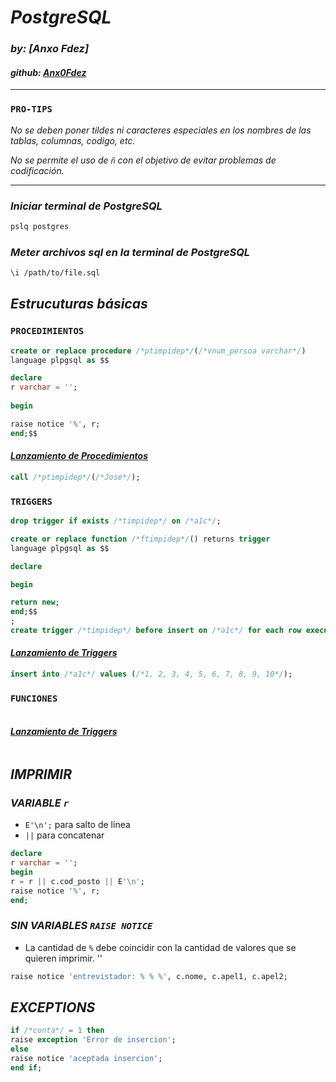 # ***PostgreSQL***
### *by: [Anxo Fdez]*
#### *github: [Anx0Fdez](https://github.com/Anx0Fdez)*

---
### `PRO-TIPS`
*No se deben poner tildes ni caracteres especiales en los nombres de las tablas, columnas, codigo, etc.*

*No se permite el uso de `ñ` con el objetivo de evitar problemas de codificación.*

---

### *Iniciar terminal de PostgreSQL*
```bash
pslq postgres
```

### *Meter archivos sql en la terminal de PostgreSQL*
```bash
\i /path/to/file.sql
```

## *Estrucuturas básicas*
### `PROCEDIMIENTOS`
```sql
create or replace procedure /*ptimpidep*/(/*vnum_persoa varchar*/)
language plpgsql as $$

declare
r varchar = '';
       
begin

raise notice '%', r;
end;$$
```
#### <u>*Lanzamiento de Procedimientos*</u>
```sql
call /*ptimpidep*/(/*Jose*/);
```

### `TRIGGERS`
```sql
drop trigger if exists /*timpidep*/ on /*a1c*/;

create or replace function /*ftimpidep*/() returns trigger 
language plpgsql as $$

declare

begin

return new;
end;$$
;
create trigger /*timpidep*/ before insert on /*a1c*/ for each row execute procedure /*ftimpidep*/()
```
#### <u>*Lanzamiento de Triggers*</u>
```sql
insert into /*a1c*/ values (/*1, 2, 3, 4, 5, 6, 7, 8, 9, 10*/);
```

### `FUNCIONES`
```sql

```
#### <u>*Lanzamiento de Triggers*</u>
```sql
```

## *IMPRIMIR* 
### *VARIABLE `r`*  
- `E'\n';` para salto de línea
- `||` para concatenar
```sql
declare
r varchar = '';
begin
r = r || c.cod_posto || E'\n';
raise notice '%', r;
end;
```
### *SIN VARIABLES `RAISE NOTICE`*
- La cantidad de `%` debe coincidir con la cantidad de valores que se quieren imprimir. ''
```sql
raise notice 'entrevistador: % % %', c.nome, c.apel1, c.apel2;
```

## *EXCEPTIONS*
```sql
if /*conta*/ = 1 then
raise exception 'Error de insercion';
else
raise notice 'aceptada insercion';
end if;
```


 








